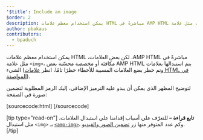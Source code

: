 ```yaml
---
'$title': Include an image
$order: 2
description: يمكن استخدام معظم علامات HTML مباشرةً في AMP HTML ولكن بعض العلامات مثل علامة <img> ، يتم استبدالها بعلامات AMP HTML مكافئة أو مخصصة محسنة بعض الشيء.
author: pbakaus
contributors:
  - bpaduch
---
```


يمكن استخدام معظم علامات HTML مباشرةً في <span dir="ltr" class="nowrap">AMP HTML</span>، لكن بعض العلامات، مثل علامة `<img>`، يتم استبدالها بعلامات <span dir="ltr" class="nowrap">AMP HTML</span> مكافئة أو مخصصة محسّنة بعض الشيء (وتم حظر بضع العلامات المسببة للأخطاء حظرًا تامًا، انظر [علامات HTML في المواصفة](../../../../documentation/guides-and-tutorials/learn/spec/amphtml.md)).

لتوضيح المظهر الذي يمكن أن يبدو عليه الترميز الإضافي، إليك الرمز المطلوبة لتضمين صورة في الصفحة:

[sourcecode:html]
<amp-img src="welcome.jpg" alt="Welcome" height="400" width="800"></amp-img>
[/sourcecode]

[tip type="read-on"] **تابع قراءة –** للتعرّف على أسباب إقدامنا على استبدال العلامات، مثل استبدال `<img>` بـ [`<amp-img>`](../../../../documentation/components/reference/amp-img.md)، وكم عدد المتوفر منها زر [تضمين الصور والفيديو](../../../../documentation/guides-and-tutorials/develop/media_iframes_3p/index.md). [/tip]
